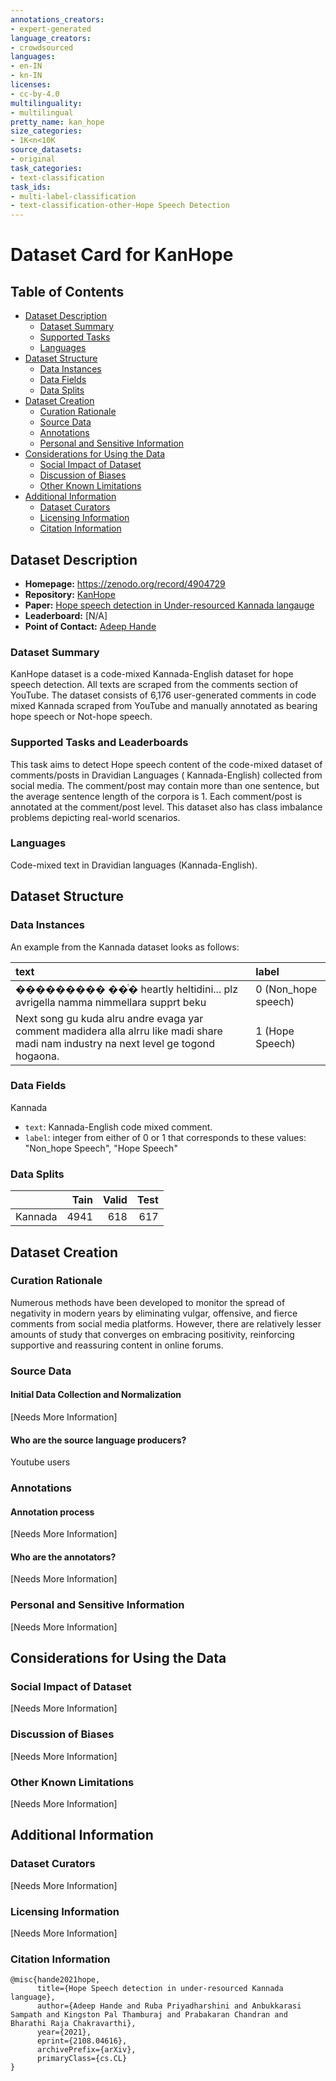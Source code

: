 ```yaml
---
annotations_creators:
- expert-generated
language_creators:
- crowdsourced
languages:
- en-IN
- kn-IN
licenses:
- cc-by-4.0
multilinguality:
- multilingual
pretty_name: kan_hope
size_categories:
- 1K<n<10K
source_datasets:
- original
task_categories:
- text-classification
task_ids:
- multi-label-classification
- text-classification-other-Hope Speech Detection
---
```


# Dataset Card for KanHope

## Table of Contents
- [Dataset Description](#dataset-description)
  - [Dataset Summary](#dataset-summary)
  - [Supported Tasks](#supported-tasks-and-leaderboards)
  - [Languages](#languages)
- [Dataset Structure](#dataset-structure)
  - [Data Instances](#data-instances)
  - [Data Fields](#data-instances)
  - [Data Splits](#data-instances)
- [Dataset Creation](#dataset-creation)
  - [Curation Rationale](#curation-rationale)
  - [Source Data](#source-data)
  - [Annotations](#annotations)
  - [Personal and Sensitive Information](#personal-and-sensitive-information)
- [Considerations for Using the Data](#considerations-for-using-the-data)
  - [Social Impact of Dataset](#social-impact-of-dataset)
  - [Discussion of Biases](#discussion-of-biases)
  - [Other Known Limitations](#other-known-limitations)
- [Additional Information](#additional-information)
  - [Dataset Curators](#dataset-curators)
  - [Licensing Information](#licensing-information)
  - [Citation Information](#citation-information)

## Dataset Description

- **Homepage:** https://zenodo.org/record/4904729 
- **Repository:** [KanHope](https://github.com/adeepH/KanHope)
- **Paper:** [Hope speech detection in Under-resourced Kannada langauge](https://arxiv.org/abs/2108.04616)
- **Leaderboard:** [N/A]
- **Point of Contact:** [Adeep Hande](adeeph18c@iiitt.ac.in)

### Dataset Summary

KanHope dataset is a code-mixed Kannada-English dataset for hope speech detection. All texts are scraped from the comments section of YouTube. The dataset consists of 6,176 user-generated comments in code mixed Kannada scraped from YouTube and manually annotated as bearing hope speech or Not-hope speech. 

### Supported Tasks and Leaderboards

This task aims to detect Hope speech content of the code-mixed dataset of comments/posts in Dravidian Languages ( Kannada-English) collected from social media. The comment/post may contain more than one sentence, but the average sentence length of the corpora is 1. Each comment/post is annotated at the comment/post level. This dataset also has class imbalance problems depicting real-world scenarios.

### Languages

Code-mixed text in Dravidian languages (Kannada-English).


## Dataset Structure

### Data Instances

An example from the Kannada dataset looks as follows:

| text   | label |
| :------ | :----- |
| ���������  ��ͭ� heartly heltidini... plz avrigella namma nimmellara supprt beku          | 0 (Non_hope speech) |
| Next song gu kuda alru andre evaga yar comment  madidera alla alrru like madi share madi nam industry na next level ge togond hogaona.      | 1 (Hope Speech) |


### Data Fields

Kannada
- `text`: Kannada-English code mixed comment.
- `label`: integer from either of 0 or 1 that corresponds to these values: "Non_hope Speech", "Hope Speech"

### Data Splits

|              | Tain   | Valid | Test |
| -----        | ------: | -----: | ----:|
| Kannada    |  4941  | 618  | 617 |

## Dataset Creation

### Curation Rationale

Numerous methods have been developed to monitor the spread of negativity in modern years by eliminating vulgar, offensive, and fierce comments from social media platforms. However, there are relatively lesser amounts of study that converges on embracing positivity, reinforcing supportive and reassuring content in online forums.

### Source Data

#### Initial Data Collection and Normalization

[Needs More Information]

#### Who are the source language producers?

Youtube users

### Annotations

#### Annotation process

[Needs More Information]

#### Who are the annotators?

[Needs More Information]


### Personal and Sensitive Information

[Needs More Information]

## Considerations for Using the Data

### Social Impact of Dataset

[Needs More Information]

### Discussion of Biases

[Needs More Information]

### Other Known Limitations

[Needs More Information]

## Additional Information

### Dataset Curators

[Needs More Information]


### Licensing Information

[Needs More Information]


### Citation Information
```
@misc{hande2021hope,
      title={Hope Speech detection in under-resourced Kannada language}, 
      author={Adeep Hande and Ruba Priyadharshini and Anbukkarasi Sampath and Kingston Pal Thamburaj and Prabakaran Chandran and Bharathi Raja Chakravarthi},
      year={2021},
      eprint={2108.04616},
      archivePrefix={arXiv},
      primaryClass={cs.CL}
}
```